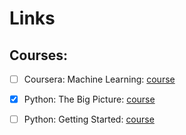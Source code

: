 # Links

## Courses:

* [ ] Coursera: Machine Learning: [course](https://www.coursera.org/learn/machine-learning/home/welcome)
* [x] Python: The Big Picture: [course](https://app.pluralsight.com/library/courses/python-big-picture)
* [ ] Python: Getting Started: [course](https://app.pluralsight.com/library/courses/python-getting-started/table-of-contents)


